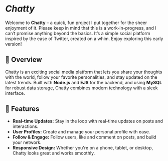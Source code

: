 # **_Chatty_**

Welcome to **Chatty** – a quick, fun project I put together for the sheer enjoyment of it. Please keep in mind that this is a work-in-progress, and I can’t promise anything beyond the basics. It’s a simple social platform inspired by the ease of Twitter, created on a whim. Enjoy exploring this early version!


## 📜 Overview

Chatty is an exciting social media platform that lets you share your thoughts with the world, follow your favorite personalities, and stay updated on the latest trends. Built with **Node.js** and **EJS** for the backend, and using **MySQL** for robust data storage, Chatty combines modern technology with a sleek interface.

## 🚀 Features

- **Real-time Updates:** Stay in the loop with real-time updates on posts and interactions.
- **User Profiles:** Create and manage your personal profile with ease.
- **Follow & Engage:** Follow users, like and comment on posts, and build your network.
- **Responsive Design:** Whether you're on a phone, tablet, or desktop, Chatty looks great and works smoothly.
